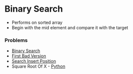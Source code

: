 # **Binary Search**

- Performs on sorted array
- Begin with the mid element and compare it with the target

### **Problems**
- [Binary Search](binary_search/)
- [First Bad Version](first_bad_version/)
- [Search Insert Position](search_insert_position/)
- Square Root Of X - [Python](square_root_of_x/main.py)